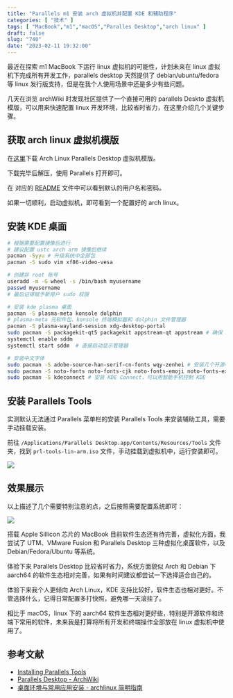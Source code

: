 ```yaml
---
title: "Parallels m1 安装 arch 虚拟机并配置 KDE 和辅助程序"
categories: [ "技术" ]
tags: [ "MacBook","m1","macOS","Paralles Desktop","arch linux" ]
draft: false
slug: "740"
date: "2023-02-11 19:32:00"
---
```


最近在探索 m1 MacBook 下运行 linux 虚拟机的可能性，计划未来在 linux 虚拟机下完成所有开发工作，parallels desktop 天然提供了 debian/ubuntu/fedora 等 linux 发行版支持，但是在我个人使用场景中还是多少有些问题。

几天在浏览 archWiki 时发现社区提供了一个直接可用的 parallels Deskto 虚拟机模版，可以用来快速配置 linux 开发环境，比较省时省力，在这里介绍几个关键步骤。

## 获取 arch linux 虚拟机模版

在[这里](https://pkgbuild.com/~tpowa/parallels/)下载 Arch Linux Parallels Desktop 虚拟机模版。

下载完毕后解压，使用 Parallels 打开即可。

在 对应的 [README](https://pkgbuild.com/~tpowa/parallels/Readme.txt) 文件中可以看到默认的用户名和密码。

如果一切顺利，启动虚拟机，即可看到一个配置好的 arch linux。

## 安装 KDE 桌面

```bash
# 根据需要配置镜像后进行
# 建议配置 ustc arch arm 镜像后继续
pacman -Syyu # 升级系统中全部包
pacman -S sudo vim xf86-video-vesa 

# 创建非 root 账号
useradd -m -G wheel -s /bin/bash myusername
passwd myusername
# 最后记得赋予新用户 sudo 权限

# 安装 kde plasma 桌面
pacman -S plasma-meta konsole dolphin 
# plasma-meta 元软件包、konsole 终端模拟器和 dolphin 文件管理器
pacman -S plasma-wayland-session xdg-desktop-portal
sudo pacman -S packagekit-qt5 packagekit appstream-qt appstream # 确保 Discover（软件中心）可用，需重启
systemctl enable sddm
systemctl start sddm  # 直接启动显示管理器

# 安装中文字体
sudo pacman -S adobe-source-han-serif-cn-fonts wqy-zenhei # 安装几个开源中文字体。一般装上文泉驿就能解决大多 wine 应用中文方块的问题
sudo pacman -S noto-fonts noto-fonts-cjk noto-fonts-emoji noto-fonts-extra # 安装谷歌开源字体及表情
sudo pacman -S kdeconnect # 安装 KDE Connect，可以用智能手机控制 KDE
```

## 安装 Parallels Tools

实测默认无法通过 Parallels 菜单栏的安装 Parallels Tools 来安装辅助工具，需要手动挂载安装。

前往 `/Applications/Parallels Desktop.app/Contents/Resources/Tools` 文件夹，找到 `prl-tools-lin-arm.iso` 文件，手动挂载到虚拟机中，运行安装即可。

![](https://imagehost-cdn.frytea.com/images/2023/02/11/202302111912165876436a1ddf7d51.png)

## 效果展示

以上描述了几个需要特别注意的点，之后按照需要配置系统即可：

![](https://imagehost-cdn.frytea.com/images/2023/02/11/202302111920178d3d8d8ede938c4d.png)

搭载 Apple Sillicon 芯片的 MacBook 目前软件生态还有待完善，虚拟化方面，我尝试了 UTM、VMware Fusion 和 Parallels Desktop 三种虚拟化桌面软件，以及 Debian/Fedora/Ubuntu 等系统。

体验下来 Parallels Desktop 比较省时省力，系统方面貌似 Arch 和 Debian 下 aarch64 的软件生态相对完善，如果有时间建议都尝试一下选择适合自己的。

体验下来我个人更倾向 Arch Linux，KDE 支持比较好，软件生态也相对更好。不管选择什么，记得日常配置多打快照，避免哪一天滚挂了。

相比于 macOS，linux 下的 aarch64 软件生态相对更好些，特别是开源软件和终端下常用的软件，未来我是打算将所有开发和终端操作全部放在 linux 虚拟机中使用了。

## 参考文献

- [Installing Parallels Tools](https://download.parallels.com/stm/docs/en/Parallels_Desktop_Users_Guide/22507.htm)
- [Parallels Desktop - ArchWiki](https://wiki.archlinux.org/title/Parallels_Desktop#Parallels_tools)
- [桌面环境与常用应用安装 - archlinux 简明指南](https://arch.icekylin.online/rookie/desktop-env-and-app.html)



